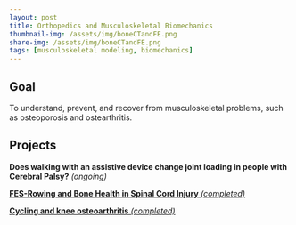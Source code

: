```yaml
---
layout: post
title: Orthopedics and Musculoskeletal Biomechanics
thumbnail-img: /assets/img/boneCTandFE.png
share-img: /assets/img/boneCTandFE.png
tags: [musculoskeletal modeling, biomechanics]
---
```


## Goal

To understand, prevent, and recover from musculoskeletal problems, such as osteoporosis and ostearthritis. 


## Projects
**Does walking with an assistive device change joint loading in people with Cerebral Palsy?** *(ongoing)*

[**FES-Rowing and Bone Health in Spinal Cord Injury** *(completed)*](https://doctorfang.github.io/2022-06-15-FES/)

[**Cycling and knee osteoarthritis** *(completed)*](https://doctorfang.github.io/2022-06-15-FES/)


